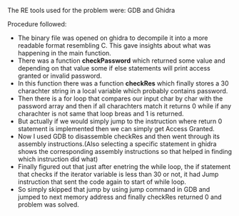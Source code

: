 The RE tools used for the problem were: GDB and Ghidra

Procedure followed:
- The binary file was opened on ghidra to decompile it into a more readable format resembling C.  This gave insights about what was happening in the main function.
- There was a function **checkPassword** which returned some value and depending on that value some if else statements will print access granted or invalid password.
- In this function there was a function **checkRes** which finally stores a 30 charachter string in a local variable which probably contains password.
- Then there is a for loop that compares our input char by char with the password array and then if all charachters match it returns 0 while if any charachter is not same that loop breas and 1 is returned.
- But actually if we would simply jump to the instruction where return 0 statement is implemented then we can simply get Access Granted.
- Now I used GDB to disassemble checkRes and then went through its assembly instructions.(Also selecting a specific statement in ghidra shows the corresponding assembly instructions so that helped in finding which instruction did what)
- Finally figured out that just after enetring the while loop, the if statement that checks if the iterator variable is less than 30 or not, it had Jump instruction that sent the code again to start of while loop.
- So simply skipped that jump by using jump command in GDB and jumped to next memory address and finally checkRes returned 0 and problem was solved.
